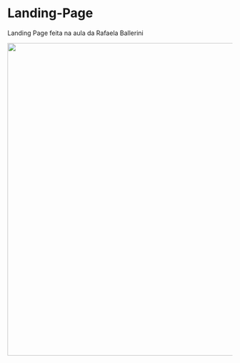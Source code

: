 # Landing-Page
Landing Page feita na aula da Rafaela Ballerini


<div align="center">
<img src="https://user-images.githubusercontent.com/78154866/151042466-482d56ef-90da-412d-835c-833408994ae9.png" width="700px" />
</div>
